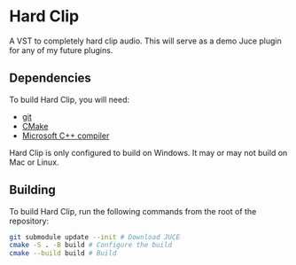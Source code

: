 # Hard Clip

A VST to completely hard clip audio. This will serve as a demo Juce plugin for any of my future plugins.

## Dependencies

To build Hard Clip, you will need:

* [git](https://github.com/git-for-windows/git/releases/latest/)
* [CMake](https://cmake.org/download/)
* [Microsoft C++ compiler](https://visualstudio.microsoft.com/downloads/#build-tools-for-visual-studio-2017)

Hard Clip is only configured to build on Windows. It may or may not build on Mac or Linux.

## Building

To build Hard Clip, run the following commands from the root of the repository:

```bash
git submodule update --init # Download JUCE
cmake -S . -B build # Configure the build
cmake --build build # Build
```
